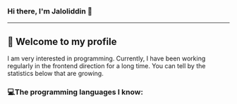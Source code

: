 ### Hi there, I'm Jaloliddin 👋

<hr>
<h2>📢 Welcome to my profile</h2>
<p>
  I am very interested in programming. Currently, I have been working regularly in the frontend direction for a long time. You can tell by the statistics below that are     growing.
 </p>

<h3>💻The programming languages I know:</h3
